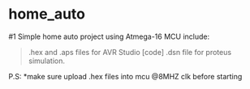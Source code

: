 # home_auto
#1
Simple home auto project using Atmega-16 MCU
include:
>.hex and .aps files for AVR Studio [code]
> .dsn file for proteus simulation.

P.S:
*make sure upload .hex files into mcu @8MHZ clk before starting
